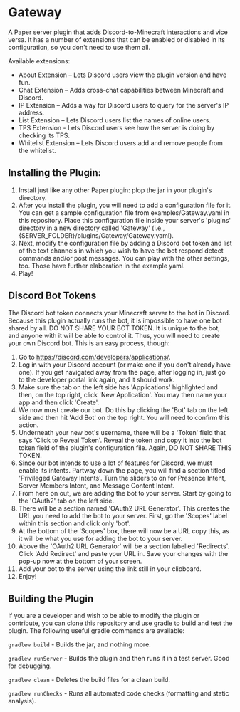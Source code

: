 # Gateway

A Paper server plugin that adds Discord-to-Minecraft interactions and vice versa.
It has a number of extensions that can be enabled or disabled in its configuration, so you don't need to use them all.

Available extensions:

- About Extension – Lets Discord users view the plugin version and have fun.
- Chat Extension – Adds cross-chat capabilities between Minecraft and Discord.
- IP Extension – Adds a way for Discord users to query for the server's IP address.
- List Extension – Lets Discord users list the names of online users.
- TPS Extension - Lets Discord users see how the server is doing by checking its TPS.
- Whitelist Extension – Lets Discord users add and remove people from the whitelist.

## Installing the Plugin:

1. Install just like any other Paper plugin: plop the jar in your plugin's directory.
2. After you install the plugin, you will need to add a configuration file for it.
   You can get a sample configuration file from examples/Gateway.yaml in this repository.
   Place this configuration file inside your server's 'plugins' directory in a new directory called 'Gateway'
   (i.e., {SERVER_FOLDER}/plugins/Gateway/Gateway.yaml).
3. Next, modify the configuration file by adding a Discord bot token and list of the text channels in which you wish to
   have the bot respond detect commands and/or post messages.
   You can play with the other settings, too.
   Those have further elaboration in the example yaml.
4. Play!

## Discord Bot Tokens

The Discord bot token connects your Minecraft server to the bot in Discord.
Because this plugin actually runs the bot, it is impossible to have one bot shared by all.
DO NOT SHARE YOUR BOT TOKEN.
It is unique to the bot, and anyone with it will be able to control it.
Thus, you will need to create your own Discord bot.
This is an easy process, though:

1. Go to https://discord.com/developers/applications/.
2. Log in with your Discord account (or make one if you don't already have one).
   If you get navigated away from the page, after logging in, just go to the developer portal link again,
   and it should work.
3. Make sure the tab on the left side has 'Applications' highlighted and then, on the top right, click 'New
   Application'.
   You may then name your app and then click 'Create'.
4. We now must create our bot.
   Do this by clicking the 'Bot' tab on the left side and then hit 'Add Bot' on the top right.
   You will need to confirm this action.
5. Underneath your new bot's username, there will be a 'Token' field that says 'Click to Reveal Token'.
   Reveal the token and copy it into the bot token field of the plugin's configuration file.
   Again, DO NOT SHARE THIS TOKEN.
6. Since our bot intends to use a lot of features for Discord, we must enable its intents.
   Partway down the page, you will find a section titled 'Privileged Gateway Intents'.
   Turn the sliders to on for Presence Intent, Server
   Members Intent, and Message Content Intent.
7. From here on out, we are adding the bot to your server. Start by going to the 'OAuth2' tab on the left side.
8. There will be a section named 'OAuth2 URL Generator'.
   This creates the URL you need to add the bot to your server.
   First, go the 'Scopes' label within this section and click only 'bot'.
9. At the bottom of the 'Scopes' box, there will now be a URL copy this, as it will be what you use for adding the bot
   to your server.
10. Above the 'OAuth2 URL Generator' will be a section labelled 'Redirects'.
    Click 'Add Redirect' and paste your URL in.
    Save your changes with the pop-up now at the bottom of your screen.
11. Add your bot to the server using the link still in your clipboard.
12. Enjoy!

## Building the Plugin

If you are a developer and wish to be able to modify the plugin or contribute, you can clone this repository and use
gradle to build and test the plugin.
The following useful gradle commands are available:

`gradlew build` - Builds the jar, and nothing more.

`gradlew runServer` - Builds the plugin and then runs it in a test server. Good for debugging.

`gradlew clean` - Deletes the build files for a clean build.

`gradlew runChecks` - Runs all automated code checks (formatting and static analysis).

